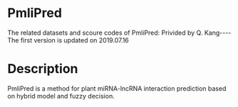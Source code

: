 # PmliPred
The related datasets and scoure codes of PmliPred: Privided by Q. Kang----The first version is updated on 2019.07.16
# Description
PmliPred is a method for plant miRNA-lncRNA interaction prediction based on hybrid model and fuzzy decision.
